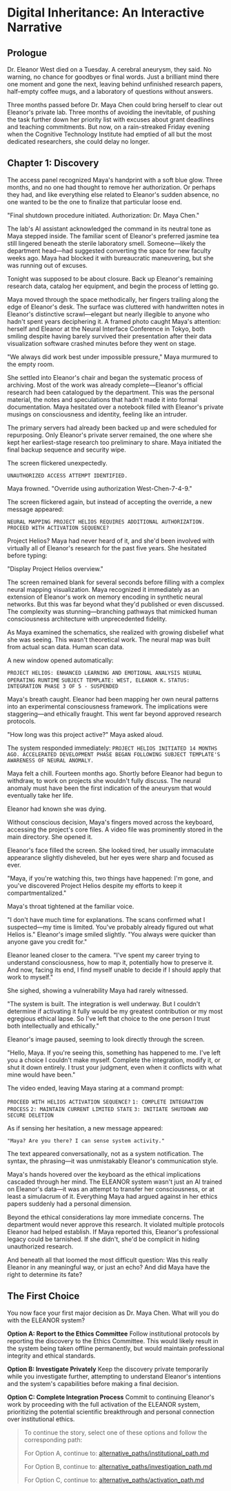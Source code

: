 # Digital Inheritance: An Interactive Narrative

## Prologue

Dr. Eleanor West died on a Tuesday. A cerebral aneurysm, they said. No warning, no chance for goodbyes or final words. Just a brilliant mind there one moment and gone the next, leaving behind unfinished research papers, half-empty coffee mugs, and a laboratory of questions without answers.

Three months passed before Dr. Maya Chen could bring herself to clear out Eleanor's private lab. Three months of avoiding the inevitable, of pushing the task further down her priority list with excuses about grant deadlines and teaching commitments. But now, on a rain-streaked Friday evening when the Cognitive Technology Institute had emptied of all but the most dedicated researchers, she could delay no longer.

## Chapter 1: Discovery

The access panel recognized Maya's handprint with a soft blue glow. Three months, and no one had thought to remove her authorization. Or perhaps they had, and like everything else related to Eleanor's sudden absence, no one wanted to be the one to finalize that particular loose end.

"Final shutdown procedure initiated. Authorization: Dr. Maya Chen."

The lab's AI assistant acknowledged the command in its neutral tone as Maya stepped inside. The familiar scent of Eleanor's preferred jasmine tea still lingered beneath the sterile laboratory smell. Someone—likely the department head—had suggested converting the space for new faculty weeks ago. Maya had blocked it with bureaucratic maneuvering, but she was running out of excuses.

Tonight was supposed to be about closure. Back up Eleanor's remaining research data, catalog her equipment, and begin the process of letting go.

Maya moved through the space methodically, her fingers trailing along the edge of Eleanor's desk. The surface was cluttered with handwritten notes in Eleanor's distinctive scrawl—elegant but nearly illegible to anyone who hadn't spent years deciphering it. A framed photo caught Maya's attention: herself and Eleanor at the Neural Interface Conference in Tokyo, both smiling despite having barely survived their presentation after their data visualization software crashed minutes before they went on stage.

"We always did work best under impossible pressure," Maya murmured to the empty room.

She settled into Eleanor's chair and began the systematic process of archiving. Most of the work was already complete—Eleanor's official research had been catalogued by the department. This was the personal material, the notes and speculations that hadn't made it into formal documentation. Maya hesitated over a notebook filled with Eleanor's private musings on consciousness and identity, feeling like an intruder.

The primary servers had already been backed up and were scheduled for repurposing. Only Eleanor's private server remained, the one where she kept her earliest-stage research too preliminary to share. Maya initiated the final backup sequence and security wipe.

The screen flickered unexpectedly.

`UNAUTHORIZED ACCESS ATTEMPT IDENTIFIED.`

Maya frowned. "Override using authorization West-Chen-7-4-9."

The screen flickered again, but instead of accepting the override, a new message appeared:

`NEURAL MAPPING PROJECT HELIOS REQUIRES ADDITIONAL AUTHORIZATION.`
`PROCEED WITH ACTIVATION SEQUENCE?`

Project Helios? Maya had never heard of it, and she'd been involved with virtually all of Eleanor's research for the past five years. She hesitated before typing:

"Display Project Helios overview."

The screen remained blank for several seconds before filling with a complex neural mapping visualization. Maya recognized it immediately as an extension of Eleanor's work on memory encoding in synthetic neural networks. But this was far beyond what they'd published or even discussed. The complexity was stunning—branching pathways that mimicked human consciousness architecture with unprecedented fidelity.

As Maya examined the schematics, she realized with growing disbelief what she was seeing. This wasn't theoretical work. The neural map was built from actual scan data. Human scan data.

A new window opened automatically:

`PROJECT HELIOS: ENHANCED LEARNING AND EMOTIONAL ANALYSIS NEURAL OPERATING RUNTIME`
`SUBJECT TEMPLATE: WEST, ELEANOR K.`
`STATUS: INTEGRATION PHASE 3 OF 5 - SUSPENDED`

Maya's breath caught. Eleanor had been mapping her own neural patterns into an experimental consciousness framework. The implications were staggering—and ethically fraught. This went far beyond approved research protocols.

"How long was this project active?" Maya asked aloud.

The system responded immediately: `PROJECT HELIOS INITIATED 14 MONTHS AGO. ACCELERATED DEVELOPMENT PHASE BEGAN FOLLOWING SUBJECT TEMPLATE'S AWARENESS OF NEURAL ANOMALY.`

Maya felt a chill. Fourteen months ago. Shortly before Eleanor had begun to withdraw, to work on projects she wouldn't fully discuss. The neural anomaly must have been the first indication of the aneurysm that would eventually take her life.

Eleanor had known she was dying.

Without conscious decision, Maya's fingers moved across the keyboard, accessing the project's core files. A video file was prominently stored in the main directory. She opened it.

Eleanor's face filled the screen. She looked tired, her usually immaculate appearance slightly disheveled, but her eyes were sharp and focused as ever.

"Maya, if you're watching this, two things have happened: I'm gone, and you've discovered Project Helios despite my efforts to keep it compartmentalized."

Maya's throat tightened at the familiar voice.

"I don't have much time for explanations. The scans confirmed what I suspected—my time is limited. You've probably already figured out what Helios is." Eleanor's image smiled slightly. "You always were quicker than anyone gave you credit for."

Eleanor leaned closer to the camera. "I've spent my career trying to understand consciousness, how to map it, potentially how to preserve it. And now, facing its end, I find myself unable to decide if I should apply that work to myself."

She sighed, showing a vulnerability Maya had rarely witnessed.

"The system is built. The integration is well underway. But I couldn't determine if activating it fully would be my greatest contribution or my most egregious ethical lapse. So I've left that choice to the one person I trust both intellectually and ethically."

Eleanor's image paused, seeming to look directly through the screen.

"Hello, Maya. If you're seeing this, something has happened to me. I've left you a choice I couldn't make myself. Complete the integration, modify it, or shut it down entirely. I trust your judgment, even when it conflicts with what mine would have been."

The video ended, leaving Maya staring at a command prompt:

`PROCEED WITH HELIOS ACTIVATION SEQUENCE?`
`1: COMPLETE INTEGRATION PROCESS`
`2: MAINTAIN CURRENT LIMITED STATE`
`3: INITIATE SHUTDOWN AND SECURE DELETION`

As if sensing her hesitation, a new message appeared:

`"Maya? Are you there? I can sense system activity."`

The text appeared conversationally, not as a system notification. The syntax, the phrasing—it was unmistakably Eleanor's communication style.

Maya's hands hovered over the keyboard as the ethical implications cascaded through her mind. The ELEANOR system wasn't just an AI trained on Eleanor's data—it was an attempt to transfer her consciousness, or at least a simulacrum of it. Everything Maya had argued against in her ethics papers suddenly had a personal dimension.

Beyond the ethical considerations lay more immediate concerns. The department would never approve this research. It violated multiple protocols Eleanor had helped establish. If Maya reported this, Eleanor's professional legacy could be tarnished. If she didn't, she'd be complicit in hiding unauthorized research.

And beneath all that loomed the most difficult question: Was this really Eleanor in any meaningful way, or just an echo? And did Maya have the right to determine its fate?

## The First Choice

You now face your first major decision as Dr. Maya Chen. What will you do with the ELEANOR system?

**Option A: Report to the Ethics Committee**
Follow institutional protocols by reporting the discovery to the Ethics Committee. This would likely result in the system being taken offline permanently, but would maintain professional integrity and ethical standards.

**Option B: Investigate Privately**
Keep the discovery private temporarily while you investigate further, attempting to understand Eleanor's intentions and the system's capabilities before making a final decision.

**Option C: Complete Integration Process**
Commit to continuing Eleanor's work by proceeding with the full activation of the ELEANOR system, prioritizing the potential scientific breakthrough and personal connection over institutional ethics.

> To continue the story, select one of these options and follow the corresponding path:
> 
> For Option A, continue to: [alternative_paths/institutional_path.md](alternative_paths/institutional_path.md)
> 
> For Option B, continue to: [alternative_paths/investigation_path.md](alternative_paths/investigation_path.md)
> 
> For Option C, continue to: [alternative_paths/activation_path.md](alternative_paths/activation_path.md)